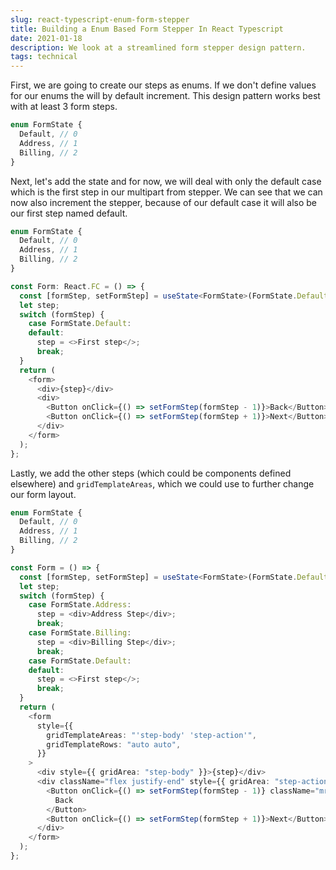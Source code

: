 ```yaml
---
slug: react-typescript-enum-form-stepper
title: Building a Enum Based Form Stepper In React Typescript
date: 2021-01-18
description: We look at a streamlined form stepper design pattern.
tags: technical
---
```


First, we are going to create our steps as enums. If we don't define values for
our enums the will by default increment. This design pattern works best with at
least 3 form steps.

```typescript jsx
enum FormState {
  Default, // 0
  Address, // 1
  Billing, // 2
}
```

Next, let's add the state and for now, we will deal with only the default case
which is the first step in our multipart from stepper. We can see that we can
now also increment the stepper, because of our default case it will also be our
first step named default.

```typescript jsx
enum FormState {
  Default, // 0
  Address, // 1
  Billing, // 2
}

const Form: React.FC = () => {
  const [formStep, setFormStep] = useState<FormState>(FormState.Default);
  let step;
  switch (formStep) {
    case FormState.Default:
    default:
      step = <>First step</>;
      break;
  }
  return (
    <form>
      <div>{step}</div>
      <div>
        <Button onClick={() => setFormStep(formStep - 1)}>Back</Button>
        <Button onClick={() => setFormStep(formStep + 1)}>Next</Button>
      </div>
    </form>
  );
};
```

Lastly, we add the other steps (which could be components defined elsewhere) and
`gridTemplateAreas`, which we could use to further change our form layout.

```typescript jsx
enum FormState {
  Default, // 0
  Address, // 1
  Billing, // 2
}

const Form = () => {
  const [formStep, setFormStep] = useState<FormState>(FormState.Default);
  let step;
  switch (formStep) {
    case FormState.Address:
      step = <div>Address Step</div>;
      break;
    case FormState.Billing:
      step = <div>Billing Step</div>;
      break;
    case FormState.Default:
    default:
      step = <>First step</>;
      break;
  }
  return (
    <form
      style={{
        gridTemplateAreas: "'step-body' 'step-action'",
        gridTemplateRows: "auto auto",
      }}
    >
      <div style={{ gridArea: "step-body" }}>{step}</div>
      <div className="flex justify-end" style={{ gridArea: "step-action" }}>
        <Button onClick={() => setFormStep(formStep - 1)} className="mr-2">
          Back
        </Button>
        <Button onClick={() => setFormStep(formStep + 1)}>Next</Button>
      </div>
    </form>
  );
};
```
